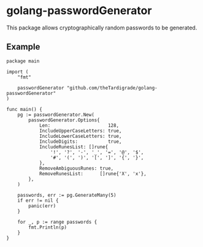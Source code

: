# golang-passwordGenerator

This package allows cryptographically random passwords to be generated.

## Example

```golang
package main

import (
	"fmt"

	passwordGenerator "github.com/theTardigrade/golang-passwordGenerator"
)

func main() {
	pg := passwordGenerator.New(
		passwordGenerator.Options{
			Len:                     128,
			IncludeUpperCaseLetters: true,
			IncludeLowerCaseLetters: true,
			IncludeDigits:           true,
			IncludeRunesList: []rune{
				'!', '?', '-', '_', '=', '@', '$',
				'#', '(', ')', '[', ']', '{', '}',
			},
			RemoveAmbiguousRunes: true,
			RemoveRunesList:      []rune{'X', 'x'},
		},
	)

	passwords, err := pg.GenerateMany(5)
	if err != nil {
		panic(err)
	}

	for _, p := range passwords {
		fmt.Println(p)
	}
}
```